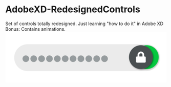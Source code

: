 # AdobeXD-RedesignedControls
Set of controls totally redesigned. Just learning "how to do it" in Adobe XD
Bonus: Contains animations.
![Screenshot](PASS_SHOW_HIDE.png)

